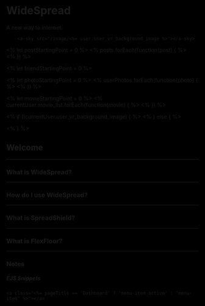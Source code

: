 # WideSpread
A new way to internet.


        <a-sky src="/image/<%= user.user_vr_background_image %>"></a-sky>

<!-- POSTS -->
<% let postStartingPoint = 0 %>
<a-entity id="postContainer" position="-2.5 2.75 -2.5" rotation="0 90 0" scale="1 1 1">
    <a-text value="Your Posts" color="lightskyblue" position="-2.5 1 0" align="center"></a-text>
    <% posts.forEach(function(post) { %>
        <a-entity position="<%- postStartingPoint-- %> 0 0" scale="1 1 1">
            <a-entity class="post-container" scale="0.9 0.9 0.9" geometry="primitive: plane" height="3" material="metalness: 0.5; opacity: 0.8; color: lightskyblue">
                <a-text width="0.9" value="<%= post.postBody %>" wrap-count="20" height="0.9" color="#fff" position="0 0 0.010" scale="1 0.5 1" align="center" line-height="60"></a-text>    
            </a-entity>
        </a-entity>
    <% }) %>
</a-entity>


<!-- FRIENDS -->
<% let friendStartingPoint = 0 %>
<a-entity transparent="false" position="-2 1 0" rotation="0 90 0" geometry="primitive: plane" material="shader: html; target: #friendContainer" opacity="0.5"></a-entity>










<!--
<a-entity position="-2.5 1.5 -3" rotation="0 90 0" scale="1 1 1">
    <a-text value="Your Friends" color="lightskyblue" position="-3 1 0" align="center"></a-text>
    <% user.friends.forEach(function(friend) { %>
        <a-entity position="<%- friendStartingPoint-- %> 0 0" geometry="primitive: plane" height="3" material="metalness: 0.5; opacity: 0.5; color: <%= friend.favColor1 %>">
            
            <a-image src="/image/<%= friend.user_avatar %>" position="0 0 0.01" width="0.9" height="0.9"></a-image>
            <a-text value="<%= friend.fname %> <%= friend.lname %>" position="0 1 0" scale="0.9 0.9 0.1" color="<%= friend.favColor1 %>" align="center" ></a-text>
            <a-text value="<%= friend.fname %> <%= friend.lname %>" position="0 1 0" scale="1 1 0.1" color="#fff" opacity="0.5" align="center" zOffset="0" height="0" width="4.5"></a-text>






        </a-entity>
             <a-entity position="<%- friendStartingPoint-- %> 0 0" geometry="primitive: plane" height="3" material="metalness: 0.5; opacity: 0.8; color: <%= friend.favColor1 %>">
            <% if (!friend.user_avatar) { %>
                <a-link position="0 0 0.1" scale="0.2 0.2 0.2" href="/users/profile/<%= friend.id %>" title="<%= friend.fname %> <%= friend.lname %>" image="/images/system/default-user-avatar_1a1a1a.png"></a-link>
            <% } else { %>
            <a-link position="0 0 0.1" scale="0.2  0.2  0.2 " href="/users/profile/<%= friend.id %>" title="<%= friend.fname %> <%= friend.lname %>" image="/image/<%= friend.user_avatar %>"></a-link>
            <% } %>
        </a-entity> 
        <% }) %>
    </a-entity>
-->



<!-- PHOTOS -->
<% let photoStartingPoint = 0 %>
<a-entity position="-2 1.5 -4" rotation="0 0 0">
    <a-text value="Your Photos" color="lightskyblue" position="2 1 0" align="center"></a-text>
    <% userPhotos.forEach(function(photo) { %>
        <a-entity position="<%- photoStartingPoint++ %> 0 0">
            <a-image height="0.9" width="0.9" src="/image/<%= photo.img.data %>"></a-image>
        </a-entity>
    <% }) %>
</a-entity>




<!-- MOVIES -->
<% let movieStartingPoint = 0 %>
<a-entity position="4 2.5 -4" rotation="0 -90 0">
    <a-text value="Your Movies" color="lightskyblue" position="0 1 0" align="center"></a-text>
    <% currentUser.movie_list.forEach(function(movie) { %>
        <a-entity position="<%- movieStartingPoint++ %> 0 0">
                <a-link href="/entertainment/vr/movies/<%= movie.movie_link %>" title="<%= movie.movie_name %>" peekmode="true" position="0 -1 0.1" scale="0.3 0.3 0.3" image="<%= movie.movie_poster %>" color="lightskyblue" geometry="primitive: circle; radius: 0.7; segments: 64" material="shader: portal; pano: <%= movie.movie_poster %>; side: double; opacity: 0.65; backgroundColor: #000; strokeColor: lightskyblue" link="backgroundColor: #000; borderColor: lightskyblue; highlightedColor: #fff; titleColor: lightskyblue"><a-entity text="color: white; align: center; font: kelsonsans; value: <%= movie.movie_name %>; width: 5" position="0 1.5 0" rotation="0 180 0"></a-entity><a-entity geometry="primitive: sphere; segmentsWidth: 64; segmentsHeight: 64; phiLength: 180; thetaLength: 360" material="shader: portal; borderEnabled: 0; pano: <%= movie.movie_poster %>; side: back" rotation="0 180 0" position="" visible="false"></a-entity><a-entity geometry="primitive: sphere; radius: 10; segmentsWidth: 64; segmentsHeight: 64" material="shader: portal; borderEnabled: 0; pano: <%= movie.movie_poster %>; side: back" visible="false"></a-entity></a-link>
                <a-image src="<%= movie.movie_poster %>" position="0 -0.4 0"></a-image>
        </a-entity>
    <% }) %>
</a-entity>




<!-- BACKGROUND -->
<% if (!currentUser.user_vr_background_image) { %>
    <a-sky src="/images/system/vr/sky/space_1.jpg"></a-sky>
    <% } else { %>
        <a-sky src="/images/system/vr/sky/space_1.jpg"></a-sky>
        
<% } %>















<div style="width: 100%; height: 100%; position: fixed; left: 0; top: 0; z-index: -100; overflow: hidden">
    <div id="friendContainer"
        style="background: rgba(135, 206, 250, 1); backdrop-filter: blur(4px); border-radius: 16px; box-shadow: 0 0 30px #fff; color: #333; font-size: 48px">
        <% user.friends.forEach(function(friend) { %>
            <div class="friend" style="margin-bottom: 20px; text-align: center; color: #fff; ">
                <p>
                    <%= friend.fname %>
                        <%= friend.lname %>
                </p>
                <p><a href="#<%= friend.fname %>">Link</a></p>
                <input type="text" name="" id="" placeholder="Write a message...">
            </div>
            <% }) %>
    </div>
</div>



<div style="width: 100%; height: 100%; position: fixed; left: 0; top: 0; z-index: -1; overflow: hidden; background: #000;"></div>
<script>
    
    AFRAME.registerComponent('log', {
            init: function () {
                console.log('Hello, World!');
            }
        });




        const postContainer = document.getElementById('postContainer')
        const allPosts = postContainer.querySelectorAll('.post-container')
        allPosts.forEach(postEl => {

            console.log(postEl)
            postEl.addEventListener('click', function (e) {
                const postData = postEl.querySelector('a-text')
                const postColor = postEl.getAttribute('material')
                const backgroundColor = postColor["color"]
                console.log(backgroundColor)
                if (backgroundColor == "lightskyblue") {
                    postEl.setAttribute('material', 'color', 'black');
                } else {
                    postEl.setAttribute('material', 'color', 'lightskyblue');
                }
                console.log(postColor)
            })
        })
</script>

<script>
    const htmlEl = document.getElementById('htmlElement')
    console.log(htmlEl)
</script>


## Welcome

-----


### What is WideSpread?
-----

### How do I use WideSpread?
-----

### What is SpreadShield?
-----

### What is FlexFloor?
-----




### Notes

##### EJS Snippets


    <a class="<%= pageTitle == 'Dashboard' ? 'menu-item active' : 'menu-item' %>"></a>



    


    

